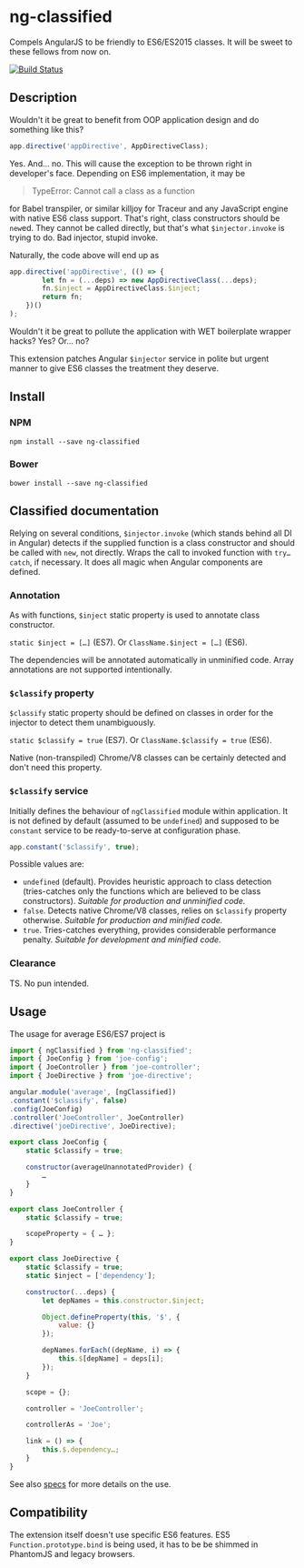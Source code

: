 # ng-classified

Compels AngularJS to be friendly to ES6/ES2015 classes. It will be sweet to these fellows from now on.

[![Build Status](https://travis-ci.org/ex-machine/ng-classified.svg?branch=master)](https://travis-ci.org/ex-machine/ng-classified)

## Description

Wouldn't it be great to benefit from OOP application design and do something like this?

```javascript
app.directive('appDirective', AppDirectiveClass);
```

Yes. And... no. This will cause the exception to be thrown right in developer's face. Depending on ES6 implementation, it may be

> TypeError: Cannot call a class as a function

for Babel transpiler, or similar killjoy for Traceur and any JavaScript engine with native ES6 class support. That's right, class constructors should be `new`ed. They cannot be called directly, but that's what `$injector.invoke` is trying to do. Bad injector, stupid invoke.

Naturally, the code above will end up as

```javascript
app.directive('appDirective', (() => {
		let fn = (...deps) => new AppDirectiveClass(...deps);
		fn.$inject = AppDirectiveClass.$inject;
		return fn;
	})()
);
```

Wouldn't it be great to pollute the application with WET boilerplate wrapper hacks? Yes? Or... no?

This extension patches Angular `$injector` service in polite but urgent manner to give ES6 classes the treatment they deserve.

## Install

### NPM

    npm install --save ng-classified

### Bower

    bower install --save ng-classified

## Classified documentation

 Relying on several conditions, `$injector.invoke` (which stands behind all DI in Angular) detects if the supplied function is a class constructor and should be called with `new`, not directly. Wraps the call to invoked function with `try…catch`, if necessary. It does all magic when Angular components are defined.


### Annotation

As with functions, `$inject` static property is used to annotate class constructor.

`static $inject = […]` (ES7). Or `ClassName.$inject = […]` (ES6).

The dependencies will be annotated automatically in unminified code. Array annotations are not supported intentionally. 

### `$classify` property

`$classify` static property should be defined on classes in order for the injector to detect them unambiguously.

`static $classify = true` (ES7). Or `ClassName.$classify = true` (ES6).


Native (non-transpiled) Chrome/V8 classes can be certainly detected and don't need this property. 

### `$classify` service

Initially defines the behaviour of `ngClassified` module within application. It is not defined by default (assumed to be `undefined`) and supposed to be `constant` service to be ready-to-serve at configuration phase.

```javascript
app.constant('$classify', true);
```

Possible values are:
- `undefined` (default). Provides heuristic approach to class detection (tries-catches only the functions which are believed to be class constructors). *Suitable for production and unminified code.*
- `false`. Detects native Chrome/V8 classes, relies on `$classify` property otherwise. *Suitable for production and minified code.*
- `true`. Tries-catches everything, provides considerable performance penalty. *Suitable for development and minified code.*

### Clearance

TS. No pun intended.

## Usage

The usage for average ES6/ES7 project is

```javascript
import { ngClassified } from 'ng-classified';
import { JoeConfig } from 'joe-config';
import { JoeController } from 'joe-controller';
import { JoeDirective } from 'joe-directive';

angular.module('average', [ngClassified])
.constant('$classify', false)
.config(JoeConfig)
.controller('JoeController', JoeController)
.directive('joeDirective', JoeDirective);

```

```javascript
export class JoeConfig {
	static $classify = true;

	constructor(averageUnannotatedProvider) {
		…
	}
}
```

```javascript
export class JoeController {
	static $classify = true;

	scopeProperty = { … };  
}
```

```javascript
export class JoeDirective {
	static $classify = true;
	static $inject = ['dependency'];

	constructor(...deps) {
		let depNames = this.constructor.$inject;

		Object.defineProperty(this, '$', {
			value: {}
		});

		depNames.forEach((depName, i) => {
			this.$[depName] = deps[i]; 
		});
	}

	scope = {};

	controller = 'JoeController';

	controllerAs = 'Joe';

	link = () => {
		this.$.dependency…;
	}
}
```

See also [specs](https://github.com/ex-machine/ng-classified/tree/master/test) for more details on the use.

## Compatibility

The extension itself doesn't use specific ES6 features. ES5 `Function.prototype.bind` is being used, it has to be be shimmed in PhantomJS and legacy browsers.
